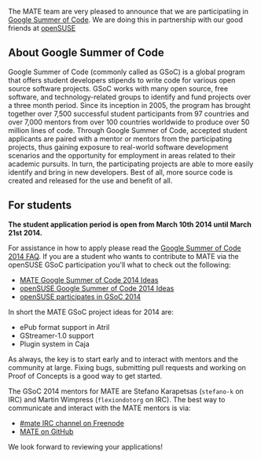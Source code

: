 <!-- 
.. link: 
.. description: MATE Desktop Google Summer of Code (GSoC) 2014 participation with openSUSE
.. tags: GSoC,openSUSE,News
.. date: 2014/03/10 13:14:31
.. title: MATE is participating in GSoC 2014
.. slug: 2014-03-10-mate-desktop-gsoc-2014
.. author: Martin Wimpress
-->

The MATE team are very pleased to announce that we are participatiing in 
[Google Summer of Code](https://www.google-melange.com/archive/). We are doing this 
in partnership with our good friends at [openSUSE](https://www.opensuse.org)

## About Google Summer of Code

Google Summer of Code (commonly called as GSoC) is a global program that 
offers student developers stipends to write code for various open source 
software projects. GSoC works with many open source, free software, and 
technology-related groups to identify and fund projects over a three month 
period. Since its inception in 2005, the program has brought together over 
7,500 successful student participants from 97 countries and over 7,000 
mentors from over 100 countries worldwide to produce over 50 million lines 
of code. Through Google Summer of Code, accepted student applicants are 
paired with a mentor or mentors from the participating projects, thus 
gaining exposure to real-world software development scenarios and the 
opportunity for employment in areas related to their academic pursuits. In 
turn, the participating projects are able to more easily identify and bring 
in new developers. Best of all, more source code is created and released for 
the use and benefit of all.

## For students

**The student application period is open from March 10th 2014 until March 21st 2014.**

For assistance in how to apply please read the [Google Summer of Code 2014 
FAQ](https://developers.google.com/open-source/gsoc/faq). 
If you are a student who wants to contribute to MATE via the openSUSE GSoC 
participation you'll what to check out the following:

  * [MATE Google Summer of Code 2014 Ideas](https://wiki.mate-desktop.org/pages/gsoc-2014)
  * [openSUSE Google Summer of Code 2014 Ideas](https://en.opensuse.org/openSUSE:GSOC_ideas)
  * [openSUSE participates in GSoC 2014](https://news.opensuse.org/2014/03/04/opensuse-participates-in-gsoc-2014/)

In short the MATE GSoC project ideas for 2014 are:

  * ePub format support in Atril
  * GStreamer-1.0 support
  * Plugin system in Caja

As always, the key is to start early and to interact with mentors and the 
community at large. Fixing bugs, submitting pull requests and working on Proof 
of Concepts is a good way to get started.

The GSoC 2014 mentors for MATE are Stefano Karapetsas (`stefano-k` on IRC) and 
Martin Wimpress (`flexiondotorg` on IRC). The best way to communicate and 
interact with the MATE mentors is via:

  * [#mate IRC channel on Freenode](https://webchat.freenode.net/?channels=#mate)
  * [MATE on GitHub](https://github.com/mate-desktop)

We look forward to reviewing your applications!
